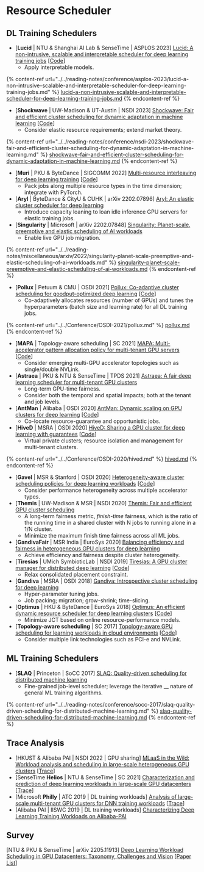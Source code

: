 # Resource Scheduler

## DL Training Schedulers

* \[**Lucid** | NTU & Shanghai AI Lab & SenseTime | ASPLOS 2023] [Lucid: A non-intrusive, scalable and interpretable scheduler for deep learning training jobs](https://doi.org/10.1145/3575693.3575705) \[[Code](https://github.com/S-Lab-System-Group/Lucid)]
  * Apply interpretable models.

{% content-ref url="../../reading-notes/conference/asplos-2023/lucid-a-non-intrusive-scalable-and-interpretable-scheduler-for-deep-learning-training-jobs.md" %}
[lucid-a-non-intrusive-scalable-and-interpretable-scheduler-for-deep-learning-training-jobs.md](../../reading-notes/conference/asplos-2023/lucid-a-non-intrusive-scalable-and-interpretable-scheduler-for-deep-learning-training-jobs.md)
{% endcontent-ref %}

* \[**Shockwave** | UW-Madison & UT-Austin | NSDI 2023] [Shockwave: Fair and efficient cluster scheduling for dynamic adaptation in machine learning](https://www.usenix.org/conference/nsdi23/presentation/zheng-0) \[[Code](https://github.com/uw-mad-dash/shockwave)]
  * Consider elastic resource requirements; extend market theory.

{% content-ref url="../../reading-notes/conference/nsdi-2023/shockwave-fair-and-efficient-cluster-scheduling-for-dynamic-adaptation-in-machine-learning.md" %}
[shockwave-fair-and-efficient-cluster-scheduling-for-dynamic-adaptation-in-machine-learning.md](../../reading-notes/conference/nsdi-2023/shockwave-fair-and-efficient-cluster-scheduling-for-dynamic-adaptation-in-machine-learning.md)
{% endcontent-ref %}

* \[**Muri** | PKU & ByteDance | SIGCOMM 2022] [Multi-resource interleaving for deep learning training](https://doi.org/10.1145/3544216.3544224) \[[Code](https://github.com/Rivendile/Muri)]
  * Pack jobs along multiple resource types in the time dimension; integrate with PyTorch.
* \[**Aryl** | ByteDance & CityU & CUHK | arXiv 2202.07896] [Aryl: An elastic cluster scheduler for deep learning](https://arxiv.org/abs/2202.07896)
  * Introduce capacity loaning to loan idle inference GPU servers for elastic training jobs.
* \[**Singularity** | Microsoft | arXiv 2202.07848] [Singularity: Planet-scale, preemptive and elastic scheduling of AI workloads](https://arxiv.org/abs/2202.07848)
  * Enable live GPU job migration.

{% content-ref url="../../reading-notes/miscellaneous/arxiv/2022/singularity-planet-scale-preemptive-and-elastic-scheduling-of-ai-workloads.md" %}
[singularity-planet-scale-preemptive-and-elastic-scheduling-of-ai-workloads.md](../../reading-notes/miscellaneous/arxiv/2022/singularity-planet-scale-preemptive-and-elastic-scheduling-of-ai-workloads.md)
{% endcontent-ref %}

* \[**Pollux** | Petuum & CMU | OSDI 2021] [Pollux: Co-adaptive cluster scheduling for goodput-optimized deep learning](https://www.usenix.org/conference/osdi21/presentation/qiao) \[[Code](https://github.com/petuum/adaptdl)]
  * Co-adaptively allocates resources (number of GPUs) and tunes the hyperparameters (batch size and learning rate) for all DL training jobs.

{% content-ref url="../../Conference/OSDI-2021/pollux.md" %}
[pollux.md](../../Conference/OSDI-2021/pollux.md)
{% endcontent-ref %}

* \[**MAPA** | Topology-aware scheduling | SC 2021] [MAPA: Multi-accelerator pattern allocation policy for multi-tenant GPU servers](https://doi.org/10.1145/3458817.3480853) \[[Code](https://github.com/socal-ucr/MAPA)]
  * Consider emerging multi-GPU accelerator topologies such as single/double NVLink.
* \[**Astraea** | PKU & NTU & SenseTime | TPDS 2021] [Astraea: A fair deep learning scheduler for multi-tenant GPU clusters](https://ieeexplore.ieee.org/abstract/document/9655467)
  * Long-term GPU-time fairness.
  * Consider both the temporal and spatial impacts; both at the tenant and job levels.
* \[**AntMan** | Alibaba | OSDI 2020] [AntMan: Dynamic scaling on GPU clusters for deep learning](https://www.usenix.org/conference/osdi20/presentation/xiao) \[[Code](https://github.com/alibaba/GPU-scheduler-for-deep-learning)]
  * Co-locate resource-guarantee and opportunistic jobs.
* \[**HiveD** | MSRA | OSDI 2020] [HiveD: Sharing a GPU cluster for deep learning with guarantees](https://www.usenix.org/conference/osdi20/presentation/zhao-hanyu) \[[Code](https://github.com/microsoft/hivedscheduler)]
  * Virtual private clusters; resource isolation and management for multi-tenant clusters.

{% content-ref url="../../Conference/OSDI-2020/hived.md" %}
[hived.md](../../Conference/OSDI-2020/hived.md)
{% endcontent-ref %}

* \[**Gavel** | MSR & Stanford | OSDI 2020] [Heterogeneity-aware cluster scheduling policies for deep learning workloads](https://www.usenix.org/conference/osdi20/presentation/narayanan-deepak) \[[Code](https://github.com/stanford-futuredata/gavel)]
  * Consider performance heterogeneity across multiple accelerator types.
* \[**Themis** | UW-Madison & MSR | NSDI 2020] [Themis: Fair and efficient GPU cluster scheduling](https://www.usenix.org/conference/nsdi20/presentation/mahajan)
  * A long-term fairness metric, _finish-time_ fairness, which is the ratio of the running time in a shared cluster with N jobs to running alone in a 1/N cluster.
  * Minimize the maximum finish time fairness across all ML jobs.
* \[**GandivaFair** | MSR India | EuroSys 2020] [Balancing efficiency and fairness in heterogeneous GPU clusters for deep learning](https://doi.org/10.1145/3342195.3387555)
  * Achieve efficiency and fairness despite cluster heterogeneity.
* \[**Tiresias** | UMich SymbioticLab | NSDI 2019] [Tiresias: A GPU cluster manager for distributed deep learning](https://www.usenix.org/conference/nsdi19/presentation/gu) \[[Code](https://github.com/SymbioticLab/Tiresias)]
  * Relax consolidated placement constraint.
* \[**Gandiva** | MSRA | OSDI 2018] [Gandiva: Introspective cluster scheduling for deep learning](https://www.usenix.org/conference/osdi18/presentation/xiao)
  * Hyper-parameter tuning jobs.
  * Job packing; migration; grow-shrink; time-slicing.
* \[**Optimus** | HKU & ByteDance | EuroSys 2018] [Optimus: An efficient dynamic resource scheduler for deep learning clusters](https://doi.org/10.1145/3190508.3190517) \[[Code](https://github.com/pengyanghua/optimus)]
  * Minimize JCT based on online resource-performance models.
* \[**Topology-aware scheduling** | SC 2017] [Topology-aware GPU scheduling for learning workloads in cloud environments](https://doi.org/10.1145/3126908.3126933) \[[Code](https://github.com/HiEST/gpu-topo-aware)]
  * Consider multiple link technologies such as PCI-e and NVLink.

## ML Training Schedulers

* \[**SLAQ** | Princeton | SoCC 2017] [SLAQ: Quality-driven scheduling for distributed machine learning](https://doi.org/10.1145/3127479.3127490)
  * Fine-grained job-level scheduler; leverage the iterative __ nature of general ML training algorithms.

{% content-ref url="../../reading-notes/conference/socc-2017/slaq-quality-driven-scheduling-for-distributed-machine-learning.md" %}
[slaq-quality-driven-scheduling-for-distributed-machine-learning.md](../../reading-notes/conference/socc-2017/slaq-quality-driven-scheduling-for-distributed-machine-learning.md)
{% endcontent-ref %}

## Trace Analysis

* \[HKUST & Alibaba PAI | NSDI 2022 | GPU sharing] [MLaaS in the Wild: Workload analysis and scheduling in large-scale heterogeneous GPU clusters](https://www.usenix.org/conference/nsdi22/presentation/weng) \[[Trace](https://github.com/alibaba/clusterdata/tree/master/cluster-trace-gpu-v2020)]
* \[SenseTime **Helios** | NTU & SenseTime | SC 2021] [Characterization and prediction of deep learning workloads in large-scale GPU datacenters](https://doi.org/10.1145/3458817.3476223) \[[Trace](https://github.com/S-Lab-System-Group/HeliosData)]
* \[Microsoft **Philly** | ATC 2019 | DL training workloads] [Analysis of large-scale multi-tenant GPU clusters for DNN training workloads](https://www.usenix.org/conference/atc19/presentation/jeon) \[[Trace](https://github.com/msr-fiddle/philly-traces)]
* \[Alibaba PAI | IISWC 2019 | DL training workloads] [Characterizing Deep Learning Training Workloads on Alibaba-PAI](https://ieeexplore.ieee.org/document/9042047)

## Survey

\[NTU & PKU & SenseTime | arXiv 2205.11913] [Deep Learning Workload Scheduling in GPU Datacenters: Taxonomy, Challenges and Vision](https://arxiv.org/abs/2205.11913) \[[Paper List](https://github.com/S-Lab-System-Group/Awesome-DL-Scheduling-Papers)]
